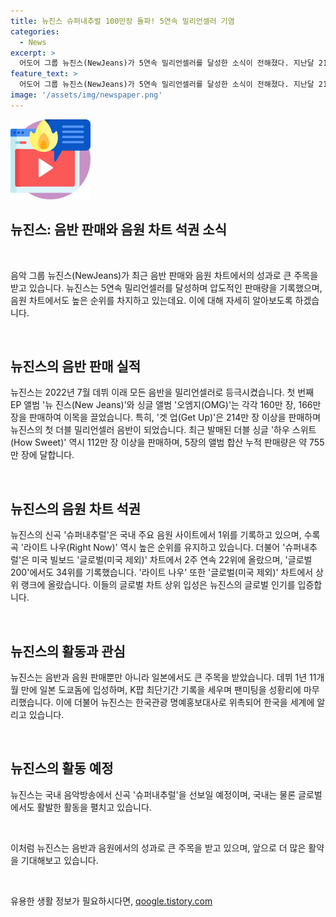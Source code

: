 ```yaml
---
title: 뉴진스 슈퍼내추럴 100만장 돌파! 5연속 밀리언셀러 기염
categories:
  - News
excerpt: >
  어도어 그룹 뉴진스(NewJeans)가 5연속 밀리언셀러를 달성한 소식이 전해졌다. 지난달 21일 발표된 일본 데뷔 싱글 슈퍼내추럴(Supernatural)이 102만 1730장을 판매하며 써클차트 6월 앨범차트 기준 밀리언셀러에 이름을 올렸고, 뉴진스는 데뷔 이래 5장의 음반을 모두 밀리언셀러로 만들었다. 또한 음원 차트에서도 강세를 보이며, 글로벌에서도 주목받는 성과를 거뒀으며, K팝 최단기간으로 일본 도쿄돔에 입성하는 기록을 세웠다. 이에 따라 뉴진스는 한국관광 명예홍보대사로 위촉되었으며, 세계 청년 세대를 대상으로 한국 관광을 소개하게 된다.
feature_text: >
  어도어 그룹 뉴진스(NewJeans)가 5연속 밀리언셀러를 달성한 소식이 전해졌다. 지난달 21일 발표된 일본 데뷔 싱글 슈퍼내추럴(Supernatural)이 102만 1730장을 판매하며 써클차트 6월 앨범차트 기준 밀리언셀러에 이름을 올렸고, 뉴진스는 데뷔 이래 5장의 음반을 모두 밀리언셀러로 만들었다. 또한 음원 차트에서도 강세를 보이며, 글로벌에서도 주목받는 성과를 거뒀으며, K팝 최단기간으로 일본 도쿄돔에 입성하는 기록을 세웠다. 이에 따라 뉴진스는 한국관광 명예홍보대사로 위촉되었으며, 세계 청년 세대를 대상으로 한국 관광을 소개하게 된다.
image: '/assets/img/newspaper.png'
---
```


<p><img src="/assets/img/news.png" alt="rentncar 속보" /></p>

<h2 data-ke-size="size26">뉴진스: 음반 판매와 음원 차트 석권 소식</h2>

<p data-ke-size="size16">&nbsp;</p>

<p>음악 그룹 뉴진스(NewJeans)가 최근 음반 판매와 음원 차트에서의 성과로 큰 주목을 받고 있습니다. 뉴진스는 5연속 밀리언셀러를 달성하며 압도적인 판매량을 기록했으며, 음원 차트에서도 높은 순위를 차지하고 있는데요. 이에 대해 자세히 알아보도록 하겠습니다.</p>

<p data-ke-size="size16">&nbsp;</p>

<h2 data-ke-size="size26">뉴진스의 음반 판매 실적</h2>

<p data-ke-size="size16">뉴진스는 2022년 7월 데뷔 이래 모든 음반을 밀리언셀러로 등극시켰습니다. 첫 번째 EP 앨범 '뉴 진스(New Jeans)'와 싱글 앨범 '오엠지(OMG)'는 각각 160만 장, 166만 장을 판매하여 이목을 끌었습니다. 특히, '겟 업(Get Up)'은 214만 장 이상을 판매하며 뉴진스의 첫 더블 밀리언셀러 음반이 되었습니다. 최근 발매된 더블 싱글 '하우 스위트(How Sweet)' 역시 112만 장 이상을 판매하며, 5장의 앨범 합산 누적 판매량은 약 755만 장에 달합니다.</p>

<p data-ke-size="size16">&nbsp;</p>

<h2 data-ke-size="size26">뉴진스의 음원 차트 석권</h2>

<p data-ke-size="size16">뉴진스의 신곡 '슈퍼내추럴'은 국내 주요 음원 사이트에서 1위를 기록하고 있으며, 수록곡 '라이트 나우(Right Now)' 역시 높은 순위를 유지하고 있습니다. 더불어 '슈퍼내추럴'은 미국 빌보드 '글로벌(미국 제외)' 차트에서 2주 연속 22위에 올랐으며, '글로벌 200'에서도 34위를 기록했습니다. '라이트 나우' 또한 '글로벌(미국 제외)' 차트에서 상위 랭크에 올랐습니다. 이들의 글로벌 차트 상위 입성은 뉴진스의 글로벌 인기를 입증합니다.</p>

<p data-ke-size="size16">&nbsp;</p>

<h2 data-ke-size="size26">뉴진스의 활동과 관심</h2>

<p data-ke-size="size16">뉴진스는 음반과 음원 판매뿐만 아니라 일본에서도 큰 주목을 받았습니다. 데뷔 1년 11개월 만에 일본 도쿄돔에 입성하며, K팝 최단기간 기록을 세우며 팬미팅을 성황리에 마무리했습니다. 이에 더불어 뉴진스는 한국관광 명예홍보대사로 위촉되어 한국을 세계에 알리고 있습니다.</p>

<p data-ke-size="size16">&nbsp;</p>

<h2 data-ke-size="size26">뉴진스의 활동 예정</h2>

<p data-ke-size="size16">뉴진스는 국내 음악방송에서 신곡 '슈퍼내추럴'을 선보일 예정이며, 국내는 물론 글로벌에서도 활발한 활동을 펼치고 있습니다.</p>

<p data-ke-size="size16">&nbsp;</p>

<p>이처럼 뉴진스는 음반과 음원에서의 성과로 큰 주목을 받고 있으며, 앞으로 더 많은 활약을 기대해보고 있습니다.</p>

<p data-ke-size="size16">&nbsp;</p>
유용한 생활 정보가 필요하시다면, <a href="https://qoogle.tistory.com" rel="dofollow">qoogle.tistory.com</a>


